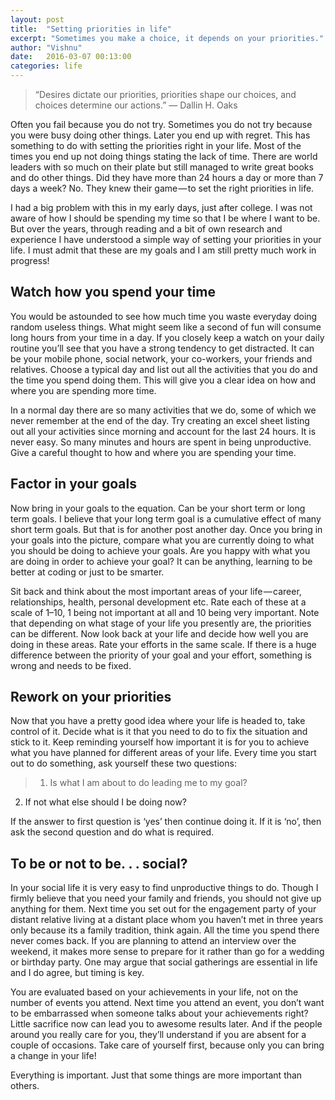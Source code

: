 ```yaml
---
layout: post
title:  "Setting priorities in life"
excerpt: "Sometimes you make a choice, it depends on your priorities."
author: "Vishnu"
date:   2016-03-07 00:13:00
categories: life
---
```

>“Desires dictate our priorities, priorities shape our choices, and choices determine our actions.”
― Dallin H. Oaks

Often you fail because you do not try. Sometimes you do not try because you were busy doing other things. Later you end up with regret. This has something to do with setting the priorities right in your life. Most of the times you end up not doing things stating the lack of time. There are world leaders with so much on their plate but still managed to write great books and do other things. Did they have more than 24 hours a day or more than 7 days a week? No. They knew their game — to set the right priorities in life.

I had a big problem with this in my early days, just after college. I was not aware of how I should be spending my time so that I be where I want to be. But over the years, through reading and a bit of own research and experience I have understood a simple way of setting your priorities in your life. I must admit that these are my goals and I am still pretty much work in progress!

## Watch how you spend your time

You would be astounded to see how much time you waste everyday doing random useless things. What might seem like a second of fun will consume long hours from your time in a day. If you closely keep a watch on your daily routine you’ll see that you have a strong tendency to get distracted. It can be your mobile phone, social network, your co-workers, your friends and relatives. Choose a typical day and list out all the activities that you do and the time you spend doing them. This will give you a clear idea on how and where you are spending more time.

In a normal day there are so many activities that we do, some of which we never remember at the end of the day. Try creating an excel sheet listing out all your activities since morning and account for the last 24 hours. It is never easy. So many minutes and hours are spent in being unproductive. Give a careful thought to how and where you are spending your time.

## Factor in your goals

Now bring in your goals to the equation. Can be your short term or long term goals. I believe that your long term goal is a cumulative effect of many short term goals. But that is for another post another day. Once you bring in your goals into the picture, compare what you are currently doing to what you should be doing to achieve your goals. Are you happy with what you are doing in order to achieve your goal? It can be anything, learning to be better at coding or just to be smarter.

Sit back and think about the most important areas of your life — career, relationships, health, personal development etc. Rate each of these at a scale of 1–10, 1 being not important at all and 10 being very important. Note that depending on what stage of your life you presently are, the priorities can be different. Now look back at your life and decide how well you are doing in these areas. Rate your efforts in the same scale. If there is a huge difference between the priority of your goal and your effort, something is wrong and needs to be fixed.

## Rework on your priorities

Now that you have a pretty good idea where your life is headed to, take control of it. Decide what is it that you need to do to fix the situation and stick to it. Keep reminding yourself how important it is for you to achieve what you have planned for different areas of your life. Every time you start out to do something, ask yourself these two questions:

>1. Is what I am about to do leading me to my goal?
2. If not what else should I be doing now?

If the answer to first question is ‘yes’ then continue doing it. If it is ‘no’, then ask the second question and do what is required.

## To be or not to be. . . social?

In your social life it is very easy to find unproductive things to do. Though I firmly believe that you need your family and friends, you should not give up anything for them. Next time you set out for the engagement party of your distant relative living at a distant place whom you haven’t met in three years only because its a family tradition, think again. All the time you spend there never comes back. If you are planning to attend an interview over the weekend, it makes more sense to prepare for it rather than go for a wedding or birthday party. One may argue that social gatherings are essential in life and I do agree, but timing is key.

You are evaluated based on your achievements in your life, not on the number of events you attend. Next time you attend an event, you don’t want to be embarrassed when someone talks about your achievements right? Little sacrifice now can lead you to awesome results later. And if the people around you really care for you, they’ll understand if you are absent for a couple of occasions. Take care of yourself first, because only you can bring a change in your life!

Everything is important. Just that some things are more important than others.